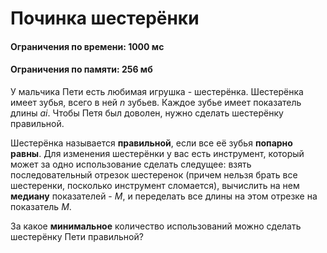 # Починка шестерёнки
#### Ограничения по времени: 1000 мс
#### Ограничения по памяти: 256 мб
У мальчика Пети есть любимая игрушка - шестерёнка. Шестерёнка имеет зубья, всего в ней _n_ зубьев. Каждое зубье имеет показатель длины _ai_. Чтобы Петя был доволен, нужно сделать шестерёнку правильной.

Шестерёнка называется **правильной**, если все её зубья **попарно равны**. Для изменения шестерёнки у вас есть инструмент, который может за одно использование сделать следущее:
взять последовательный отрезок шестеренок (причем нельзя брать все шестеренки, посколько инструмент сломается), вычислить на нем **медиану** показателей - _M_, и переделать все длины на этом отрезке на показатель _M_.

За какое **минимальное** количество использований можно сделать шестерёнку Пети правильной?